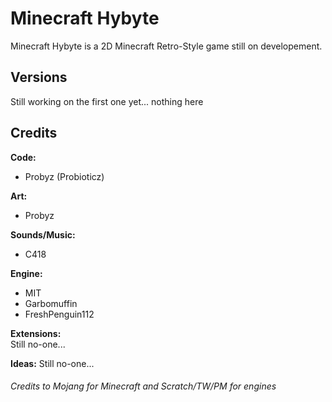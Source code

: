 # Minecraft Hybyte
Minecraft Hybyte is a 2D Minecraft Retro-Style game still on developement.


## Versions
Still working on the first one yet... nothing here

## Credits

**Code:**
- Probyz (Probioticz)

**Art:**
- Probyz

**Sounds/Music:**
- C418

**Engine:**
- MIT
- Garbomuffin
- FreshPenguin112

**Extensions:**  
Still no-one...

**Ideas:**
Still no-one...
###### Credits to Mojang for Minecraft and Scratch/TW/PM for engines
